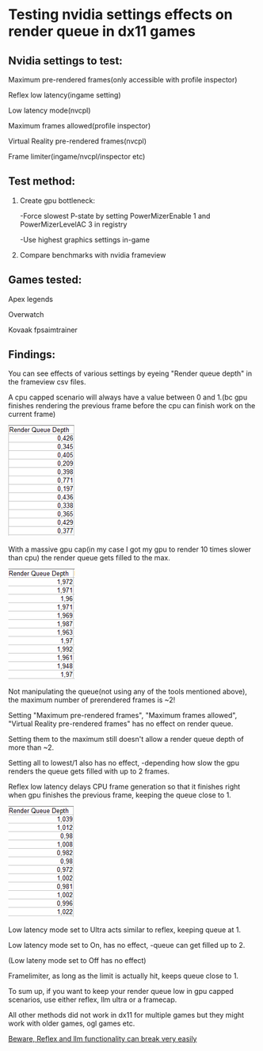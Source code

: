 # Testing nvidia settings effects on render queue in dx11 games

## Nvidia settings to test:
Maximum pre-rendered frames(only accessible with profile inspector)

Reflex low latency(ingame setting)

Low latency mode(nvcpl)

Maximum frames allowed(profile inspector)

Virtual Reality pre-rendered frames(nvcpl)

Frame limiter(ingame/nvcpl/inspector etc)

## Test method:
1) Create gpu bottleneck:

   -Force slowest P-state by setting PowerMizerEnable 1 and PowerMizerLevelAC 3 in registry
    
   -Use highest graphics settings in-game
2) Compare benchmarks with nvidia frameview


## Games tested:
Apex legends

Overwatch

Kovaak fpsaimtrainer


## Findings:

You can see effects of various settings by eyeing "Render queue depth" in the frameview csv files.

A cpu capped scenario will always have a value between 0 and 1.(bc gpu finishes rendering the previous frame before the cpu can finish work on the current frame)

![alt text](https://github.com/VoeSo/Twix/blob/main/pics/rqd1.png)

With a massive gpu cap(in my case I got my gpu to render 10 times slower than cpu) the render queue gets filled to the max.

![alt text](https://github.com/VoeSo/Twix/blob/main/pics/rqd2fr.png)

Not manipulating the queue(not using any of the tools mentioned above), the maximum number of prerendered frames is ~2!


Setting "Maximum pre-rendered frames", "Maximum frames allowed", "Virtual Reality pre-rendered frames" has no effect on render queue.

Setting them to the maximum still doesn't allow a render queue depth of more than ~2.

Setting all to lowest/1 also has no effect, -depending how slow the gpu renders the queue gets filled with up to 2 frames.


Reflex low latency delays CPU frame generation so that it finishes right when gpu finishes the previous frame, keeping the queue close to 1.

![alt text](https://github.com/VoeSo/Twix/blob/main/pics/rqd1exactfr.png)


Low latency mode set to Ultra acts similar to reflex, keeping queue at 1.

Low latency mode set to On, has no effect, -queue can get filled up to 2.

(Low lateny mode set to Off has no effect)



Framelimiter, as long as the limit is actually hit, keeps queue close to 1.



To sum up, if you want to keep your render queue low in gpu capped scenarios, use either reflex, llm ultra or a framecap.

All other methods did not work in dx11 for multiple games but they might work with older games, ogl games etc.

[Beware, Reflex and llm functionality can break very easily](https://github.com/VoeSo/Twix/blob/main/docs/reflex%20llm%20bug)
